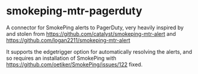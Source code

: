# smokeping-mtr-pagerduty

A connector for SmokePing alerts to PagerDuty, very heavily inspired by and stolen from https://github.com/catalyst/smokeping-mtr-alert and https://github.com/logan2211/smokeping-mtr-alert

It supports the edgetrigger option for automatically resolving the alerts, and so requires an installation of SmokePing with https://github.com/oetiker/SmokePing/issues/122 fixed.
